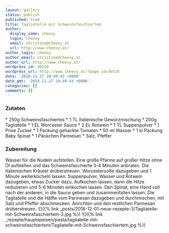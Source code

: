 ```yaml
---
layout: gallery
status: publish
published: true
title: Tagliatelle mit Schweinsfaschiertem
author:
  display_name: cheesy
  login: cheesy
  email: christine@cheesy.at
  url: http://www.cheesy.at/
author_login: cheesy
author_email: christine@cheesy.at
author_url: http://www.cheesy.at/
wordpress_id: 36510
wordpress_url: http://www.cheesy.at/?page_id=36510
date: '2018-11-27 20:49:43 +0000'
date_gmt: '2018-11-27 19:49:43 +0000'
categories: []
comments: []
---
```

### Zutaten
\* 250g Schweinsfaschiertes
\* 1 TL Italienische Gewürzmischung
\* 200g Tagliatelle
\* 1 EL Worcester Sauce
\* 2 EL Rotwein
\* 1 TL Suppenpulver
\* 1 Prise Zucker
\* 1 Packung gehackte Tomaten
\* 50 ml Wasser
\* 1 kl Packung Baby Spinat
\* 1 Päckchen Parmesan
\* Salz, Pfeffer
### Zubereitung
Wasser für die Nudeln aufstellen. Eine große Pfanne auf großer Hitze ohne Öl aufstellen und das Schweinsfaschierte 3-4 Minuten anbraten. Die Italienischen Kräuter drüberstreuen. Worcestersoße dazugeben und 1 Minute weiterköcheln lassen. Suppenpulver, Wasser und Rotwein dazugeben, etwas Zucker dazu. Aufkochen lassen, dann die Hitze reduzieren und 5-6 Minuten einkochen lassen.
Den Spinat, eine Hand voll nach der anderen, in die Sauce geben und zusammenfallen lassen. Die Tagliatelle und die Hälfte vom Parmesan dazugeben und durchmischen, mit Salz und Pfeffer abschmecken.
Anrichten und den restlichen Parmesan drüberstreuen.
![]({% link _posts/2018-12-01-neue-rezepte-3/Tagliatelle-mit-Schweinsfaschiertem-2.jpg %})
![]({% link _rezepte/hauptspeisen/pasta/tagliatelle-mit-schweinsfaschiertem/Tagliatelle-mit-Schweinsfaschiertem.jpg %})
